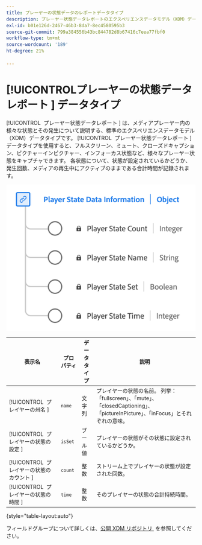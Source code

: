 ```yaml
---
title: プレーヤーの状態データのレポートデータタイプ
description: プレーヤー状態データレポートのエクスペリエンスデータモデル（XDM）データタイプについて説明します。
exl-id: b01e126d-2467-46b3-8da7-8ec4580595b3
source-git-commit: 799a384556b43bc844782d8b67416c7eea77fbf0
workflow-type: tm+mt
source-wordcount: '189'
ht-degree: 21%

---
```


# [!UICONTROL &#x200B; プレーヤーの状態データレポート &#x200B;] データタイプ

[!UICONTROL &#x200B; プレーヤー状態データレポート &#x200B;] は、メディアプレーヤー内の様々な状態とその発生について説明する、標準のエクスペリエンスデータモデル（XDM）データタイプです。 [!UICONTROL &#x200B; プレーヤー状態データレポート &#x200B;] データタイプを使用すると、フルスクリーン、ミュート、クローズドキャプション、ピクチャーインピクチャー、インフォーカス状態など、様々なプレーヤー状態をキャプチャできます。 各状態について、状態が設定されているかどうか、発生回数、メディアの再生中にアクティブのままである合計時間が記録されます。

![&#x200B; プレーヤーの状態データレポートのデータタイプを示す図。](../images/data-types/player-state-data-information.png)

| 表示名 | プロパティ | データタイプ | 説明 |
|-------------------|----------------|-----------|----------------------------------------------|
| [!UICONTROL &#x200B; プレイヤーの州名 &#x200B;] | `name` | 文字列 | プレイヤーの状態の名前。 列挙：「fullscreen」、「mute」、「closedCaptioning」、「pictureInPicture」、「inFocus」とそれぞれの意味。 |
| [!UICONTROL &#x200B; プレイヤーの状態の設定 &#x200B;] | `isSet` | ブール値 | プレイヤーの状態がその状態に設定されているかどうか。 |
| [!UICONTROL &#x200B; プレイヤーの状態のカウント &#x200B;] | `count` | 整数 | ストリーム上でプレイヤーの状態が設定された回数。 |
| [!UICONTROL &#x200B; プレイヤーの状態の時間 &#x200B;] | `time` | 整数 | そのプレイヤーの状態の合計持続時間。 |

{style="table-layout:auto"}

フィールドグループについて詳しくは、[&#x200B; 公開 XDM リポジトリ &#x200B;](https://github.com/adobe/xdm/blob/master/components/datatypes/playerstatedata.schema.json) を参照してください。
